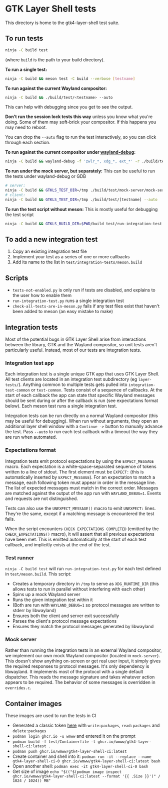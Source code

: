 # GTK Layer Shell tests
This directory is home to the gtk4-layer-shell test suite.

## To run tests
```bash
ninja -C build test
```
(where `build` is the path to your build directory).

__To run a single test:__
```bash
ninja -C build && meson test -C build --verbose [testname]
```

__To run against the current Wayland compositor:__
```bash
ninja -C build && ./build/test/<testname> --auto
```
This can help with debugging since you get to see the output.

__Don't run the session lock tests this way__ unless you know what you're doing. Some of them may soft-brick your compositor. If this happens you may need to reboot.

You can drop the `--auto` flag to run the test interactively, so you can click through each section.

__To run against the current compositor under [wayland-debug](https://github.com/wmww/wayland-debug):__
```bash
ninja -C build && wayland-debug -f 'zwlr_*, xdg_*, ext_*' -r ./build/test/<testname> --auto
```

__To run under the mock server, but separately:__
This can be useful to run the tests under wayland-debug or GDB
```bash
# server:
ninja -C build && GTKLS_TEST_DIR=/tmp ./build/test/mock-server/mock-server
# client:
ninja -C build && GTKLS_TEST_DIR=/tmp ./build/test/[testname] --auto
```

__To run the test script without meson:__
This is mostly useful for debugging the test script
```bash
ninja -C build && GTKLS_BUILD_DIR=$PWD/build test/run-integration-test.py build/test/<testname>
```

## To add a new integration test
1. Copy an existing integration test file
2. Implement your test as a series of one or more callbacks
3. Add its name to the list in `test/integration-tests/meson.build`

## Scripts
- `tests-not-enabled.py` is only run if tests are disabled, and explains to the user how to enable them
- `run-integration-test.py` runs a single integration test
- `check-all-tests-are-in-meson.py` fails if any test files exist that haven't been added to meson (an easy mistake to make)

## Integration tests
Most of the potential bugs in GTK Layer Shell arise from interactions between the library, GTK and the Wayland compositor, so unit tests aren't particularly useful. Instead, most of our tests are integration tests.

### Integration test app
Each integration test is a single unique GTK app that uses GTK Layer Shell. All test clients are located in an integration test subdirectory (eg `layer-tests/`). Anything common to multiple tests gets pulled into `integration-test-common` or `test-common`. Tests consist of a sequence of callbacks. At the start of each callback the app can state that specific Wayland messages should be sent during or after the callback is run (see expectations format below). Each meson test runs a single integration test.

Integration tests can be run directly on a normal Wayland compositor (this may be useful for debugging). When run without arguments, they open an additional layer shell window with a `Continue ->` button to manually advance the test. Pass `--auto` to run each test callback with a timeout the way they are run when automated.

### Expectations format
Integration tests emit protocol expectations by using the `EXPECT_MESSAGE` macro. Each expectation is a white-space-separated sequence of tokens written to a line of stdout. The first element must be `EXPECT:` (this is automatically inserted by `EXPECT_MESSAGE`). For an expectation to match a message, each following token must appear in order in the message line. The list of expected messages must match in the correct order. Messages are matched against the output of the app run with `WAYLAND_DEBUG=1`. Events and requests are not distinguished.

Tests can also use the `UNEXPECT_MESSAGE()` macro to emit `UNEXPECT:` lines. They're the same, except if a matching message is encountered the test fails.

When the script encounters `CHECK EXPECTATIONS COMPLETED` (emitted by the `CHECK_EXPECTATIONS()` macro), it will assert that all previous expectations have been met. This is emitted automatically at the start of each test callback, and implicitly exists at the end of the test.

### Test runner
`ninja -C build test` will run `run-integration-test.py` for each test defined in `test/meson.build`. This script:
- Creates a temporary directory in `/tmp` to serve as `XDG_RUNTIME_DIR` (this allows tests to run in parallel without interfering with each other)
- Spins up a mock Wayland server
- Runs the given integration test within it
- (Both are run with `WAYLAND_DEBUG=1` so protocol messages are written to stderr by libwayland)
- Ensures both the client and server exit successfully
- Parses the client's protocol message expectations
- Ensures they match the protocol messages generated by libwayland

### Mock server
Rather than running the integration tests in an external Wayland compositor, we implement our own mock Wayland compositor (located in `mock-server`). This doesn't show anything on-screen or get real user input, it simply gives the required responses to protocol messages. It's only dependency is libwayland. It implements most of the protocol with a single default dispatcher. This reads the message signature and takes whatever action appears to be required. The behavior of some messages is overridden in `overrides.c`.

## Container images
These images are used to run the tests in CI
- Generated a classic token [here](https://github.com/settings/tokens) with `write:packages`, `read:packages` and `delete:packages`
- `podman login ghcr.io -u wmww` and entered it on the prompt
- `podman build -f test/Containerfile -t ghcr.io/wmww/gtk4-layer-shell-ci:latest .`
- `podman push ghcr.io/wmww/gtk4-layer-shell-ci:latest`
- Create container and shell into it: `podman run -it --replace --name gtk4-layer-shell-ci-0 ghcr.io/wmww/gtk4-layer-shell-ci:latest bash`
- Open another shell: `podman exec -it gtk4-layer-shell-ci-0 bash`
- Get size of image `echo "$(("$(podman image inspect ghcr.io/wmww/gtk4-layer-shell-ci:latest --format '{{ .Size }}')" / 1024 / 1024)) MB"`
